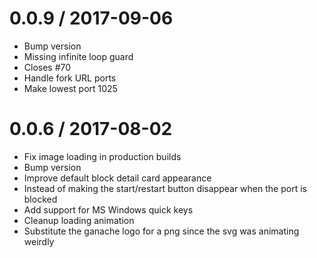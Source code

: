 
0.0.9 / 2017-09-06
==================

  * Bump version
  * Missing infinite loop guard
  * Closes #70
  * Handle fork URL ports
  * Make lowest port 1025

0.0.6 / 2017-08-02
==================

  * Fix image loading in production builds
  * Bump version
  * Improve default block detail card appearance
  * Instead of making the start/restart button disappear when the port is blocked
  * Add support for MS Windows quick keys
  * Cleanup loading animation
  * Substitute the ganache logo for a png since the svg was animating weirdly
